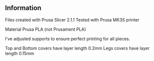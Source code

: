 ## Information

Files created with Prusa Slicer 2.1.1
Tested with Prusa MK3S printer

Material Prusa PLA (not Prusament PLA)

I've adjusted supports to ensure perfect printing for all pieces.

Top and Bottom covers have layer length 0.2mm
Legs covers have layer length 0.15mm